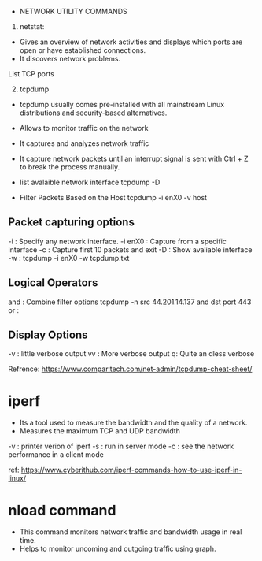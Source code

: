 * NETWORK UTILITY COMMANDS 
1. netstat: 
* Gives an overview of network activities and displays which ports are open or have established connections.
*  It discovers network problems.


List TCP ports

2. tcpdump
* tcpdump usually comes pre-installed with all mainstream Linux distributions and security-based alternatives. 
* Allows to monitor traffic on the network 
* It captures and analyzes network traffic
* It capture network packets until an interrupt signal is sent with Ctrl + Z to break the process manually.

* list avalaible network interface 
 tcpdump -D 

 * Filter Packets Based on the Host
 tcpdump -i enX0 -v host 

 

## Packet capturing options
-i : Specify any network interface. 
-i enX0 : Capture from a specific interface 
-c : Capture first 10 packets and exit
-D : Show avaliable interface 
-w : tcpdump -i enX0 -w tcpdump.txt

## Logical Operators
and : Combine filter options tcpdump -n src 44.201.14.137 and dst port 443
or : 

## Display Options
-v : little verbose output
vv : More verbose output
q: Quite an dless verbose 
 
Refrence: https://www.comparitech.com/net-admin/tcpdump-cheat-sheet/


# iperf 
* Its a tool used to measure the bandwidth and the quality of a network. 
* Measures the maximum TCP and UDP bandwidth 

-v : printer verion of iperf
-s : run in server mode 
-c : see the network performance in a client mode 

ref: https://www.cyberithub.com/iperf-commands-how-to-use-iperf-in-linux/ 


# nload command 
* This command monitors network traffic and bandwidth usage in real time. 
* Helps to monitor uncoming and outgoing traffic using graph. 
